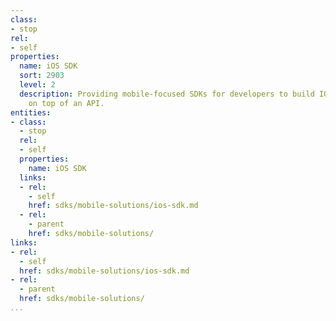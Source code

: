```yaml
---
class:
- stop
rel:
- self
properties:
  name: iOS SDK
  sort: 2903
  level: 2
  description: Providing mobile-focused SDKs for developers to build IOS mobile applications
    on top of an API.
entities:
- class:
  - stop
  rel:
  - self
  properties:
    name: iOS SDK
  links:
  - rel:
    - self
    href: sdks/mobile-solutions/ios-sdk.md
  - rel:
    - parent
    href: sdks/mobile-solutions/
links:
- rel:
  - self
  href: sdks/mobile-solutions/ios-sdk.md
- rel:
  - parent
  href: sdks/mobile-solutions/
...
```

